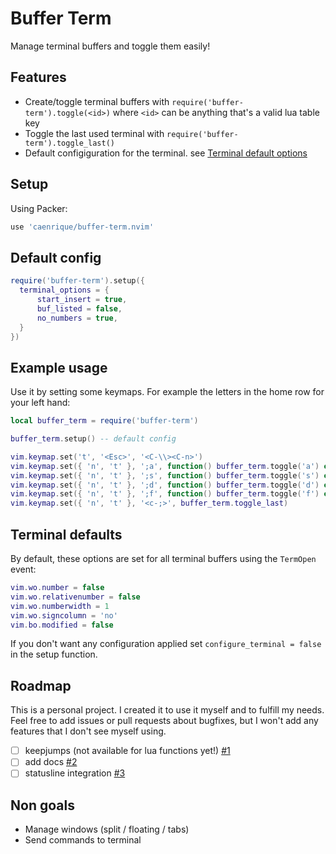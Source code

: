 # Buffer Term

Manage terminal buffers and toggle them easily!

## Features

- Create/toggle terminal buffers with `require('buffer-term').toggle(<id>)` where `<id>` can be anything that's a valid lua table key
- Toggle the last used terminal with `require('buffer-term').toggle_last()`
- Default configiguration for the terminal. see [Terminal default options](#terminal-defaults)

## Setup

Using Packer:

```lua
use 'caenrique/buffer-term.nvim'
```

## Default config

```lua
require('buffer-term').setup({
  terminal_options = {
      start_insert = true,
      buf_listed = false,
      no_numbers = true,
  }
})
```

## Example usage

Use it by setting some keymaps. For example the letters in the home row for your left hand:

```lua
local buffer_term = require('buffer-term')

buffer_term.setup() -- default config

vim.keymap.set('t', '<Esc>', '<C-\\><C-n>')
vim.keymap.set({ 'n', 't' }, ';a', function() buffer_term.toggle('a') end)
vim.keymap.set({ 'n', 't' }, ';s', function() buffer_term.toggle('s') end)
vim.keymap.set({ 'n', 't' }, ';d', function() buffer_term.toggle('d') end)
vim.keymap.set({ 'n', 't' }, ';f', function() buffer_term.toggle('f') end)
vim.keymap.set({ 'n', 't' }, '<c-;>', buffer_term.toggle_last)
```

## Terminal defaults

By default, these options are set for all terminal buffers using the `TermOpen` event:

```lua
vim.wo.number = false
vim.wo.relativenumber = false
vim.wo.numberwidth = 1
vim.wo.signcolumn = 'no'
vim.bo.modified = false
```

If you don't want any configuration applied set `configure_terminal = false` in the setup function.

## Roadmap

This is a personal project. I created it to use it myself and to fulfill my needs.
Feel free to add issues or pull requests about bugfixes, but I won't add any features that I don't see myself using.

- [ ] keepjumps (not available for lua functions yet!) [#1](https://github.com/caenrique/buffer-term.nvim/issues/1)
- [ ] add docs [#2](https://github.com/caenrique/buffer-term.nvim/issues/2)
- [ ] statusline integration [#3](https://github.com/caenrique/buffer-term.nvim/issues/3)

## Non goals

- Manage windows (split / floating / tabs)
- Send commands to terminal
